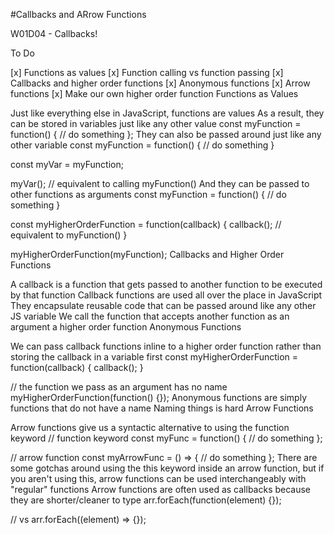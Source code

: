 #Callbacks and ARrow Functions

W01D04 - Callbacks!

To Do

[x] Functions as values
[x] Function calling vs function passing
[x] Callbacks and higher order functions
[x] Anonymous functions
[x] Arrow functions
[x] Make our own higher order function
Functions as Values

Just like everything else in JavaScript, functions are values
As a result, they can be stored in variables just like any other value
const myFunction = function() {
  // do something
};
They can also be passed around just like any other variable
const myFunction = function() {
  // do something
}

const myVar = myFunction;

myVar(); // equivalent to calling myFunction()
And they can be passed to other functions as arguments
const myFunction = function() {
  // do something
}

const myHigherOrderFunction = function(callback) {
  callback(); // equivalent to myFunction()
}

myHigherOrderFunction(myFunction);
Callbacks and Higher Order Functions

A callback is a function that gets passed to another function to be executed by that function
Callback functions are used all over the place in JavaScript
They encapsulate reusable code that can be passed around like any other JS variable
We call the function that accepts another function as an argument a higher order function
Anonymous Functions

We can pass callback functions inline to a higher order function rather than storing the callback in a variable first
const myHigherOrderFunction = function(callback) {
  callback();
}

// the function we pass as an argument has no name
myHigherOrderFunction(function() {});
Anonymous functions are simply functions that do not have a name
Naming things is hard
Arrow Functions

Arrow functions give us a syntactic alternative to using the function keyword
// function keyword
const myFunc = function() {
  // do something
};

// arrow function
const myArrowFunc = () => {
  // do something
};
There are some gotchas around using the this keyword inside an arrow function, but if you aren't using this, arrow functions can be used interchangeably with "regular" functions
Arrow functions are often used as callbacks because they are shorter/cleaner to type
arr.forEach(function(element) {});

// vs
arr.forEach((element) => {});
